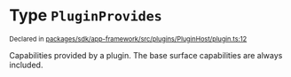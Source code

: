 # Type `PluginProvides`
<sub>Declared in [packages/sdk/app-framework/src/plugins/PluginHost/plugin.ts:12](https://github.com/dxos/dxos/blob/d2aae6ea4/packages/sdk/app-framework/src/plugins/PluginHost/plugin.ts#L12)</sub>


Capabilities provided by a plugin.
The base surface capabilities are always included.



